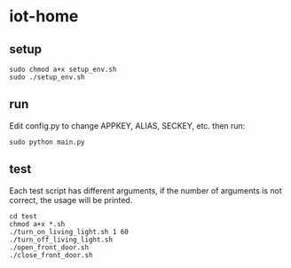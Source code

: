# iot-home

## setup

```
sudo chmod a+x setup_env.sh
sudo ./setup_env.sh
```

## run
Edit config.py to change APPKEY, ALIAS, SECKEY, etc. then run:
```
sudo python main.py
```

## test
Each test script has different arguments, if the number of arguments is not correct, the usage will be printed.
```
cd test
chmod a+x *.sh
./turn_on_living_light.sh 1 60
./turn_off_living_light.sh
./open_front_door.sh
./close_front_door.sh
```

